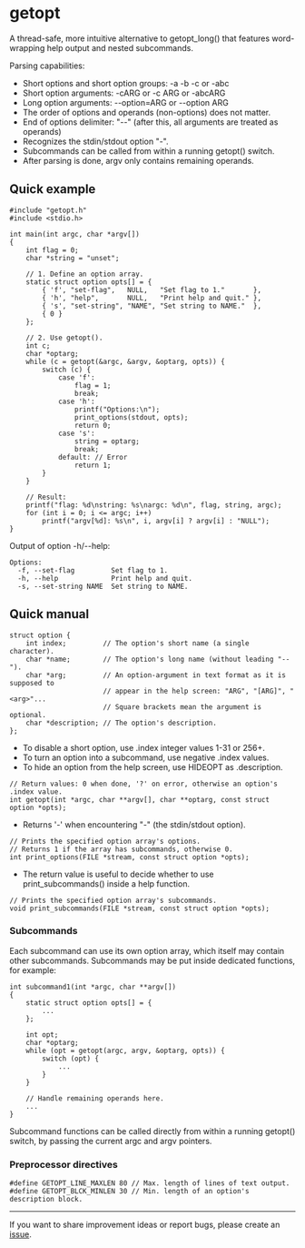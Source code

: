 # getopt

A thread-safe, more intuitive alternative to getopt_long() that features
word-wrapping help output and nested subcommands.

Parsing capabilities:
- Short options and short option groups: -a -b -c or -abc
- Short option arguments: -cARG or -c ARG or -abcARG
- Long option arguments: --option=ARG or --option ARG
- The order of options and operands (non-options) does not matter.
- End of options delimiter: "--" (after this, all arguments are treated as operands)
- Recognizes the stdin/stdout option "-".
- Subcommands can be called from within a running getopt() switch.
- After parsing is done, argv only contains remaining operands.

## Quick example

```
#include "getopt.h"
#include <stdio.h>

int main(int argc, char *argv[])
{
    int flag = 0;
    char *string = "unset";

    // 1. Define an option array.
    static struct option opts[] = {
        { 'f', "set-flag",   NULL,   "Set flag to 1."       },
        { 'h', "help",       NULL,   "Print help and quit." },
        { 's', "set-string", "NAME", "Set string to NAME."  },
        { 0 }
    };

    // 2. Use getopt().
    int c;
    char *optarg;
    while (c = getopt(&argc, &argv, &optarg, opts)) {
        switch (c) {
            case 'f':
                flag = 1;
                break;
            case 'h':
                printf("Options:\n");
                print_options(stdout, opts);
                return 0;
            case 's':
                string = optarg;
                break;
            default: // Error
                return 1;
        }
    }

    // Result:
    printf("flag: %d\nstring: %s\nargc: %d\n", flag, string, argc);
    for (int i = 0; i <= argc; i++)
        printf("argv[%d]: %s\n", i, argv[i] ? argv[i] : "NULL");
}
```

Output of option -h/--help:
```
Options:
  -f, --set-flag         Set flag to 1.
  -h, --help             Print help and quit.
  -s, --set-string NAME  Set string to NAME.
```

## Quick manual

```
struct option {
    int index;         // The option's short name (a single character).
    char *name;        // The option's long name (without leading "--").
    char *arg;         // An option-argument in text format as it is supposed to
                       // appear in the help screen: "ARG", "[ARG]", "<arg>"...
                       // Square brackets mean the argument is optional.
    char *description; // The option's description.
};
```

- To disable a short option, use .index integer values 1-31 or 256+.
- To turn an option into a subcommand, use negative .index values.
- To hide an option from the help screen, use HIDEOPT as .description.

```
// Return values: 0 when done, '?' on error, otherwise an option's .index value.
int getopt(int *argc, char **argv[], char **optarg, const struct option *opts);
```

- Returns '-' when encountering "-" (the stdin/stdout option).

```
// Prints the specified option array's options.
// Returns 1 if the array has subcommands, otherwise 0.
int print_options(FILE *stream, const struct option *opts);
```

- The return value is useful to decide whether to use print_subcommands() inside a help function.

```
// Prints the specified option array's subcommands.
void print_subcommands(FILE *stream, const struct option *opts);
```

### Subcommands

Each subcommand can use its own option array, which itself may contain other subcommands. Subcommands may be put inside dedicated functions, for example:

```
int subcommand1(int *argc, char **argv[])
{
    static struct option opts[] = {
        ...
    };

    int opt;
    char *optarg;
    while (opt = getopt(argc, argv, &optarg, opts)) {
        switch (opt) {
            ...
        }
    }

    // Handle remaining operands here.
    ...
}
```

Subcommand functions can be called directly from within a running getopt() switch, by passing the current argc and argv pointers.

### Preprocessor directives

```
#define GETOPT_LINE_MAXLEN 80 // Max. length of lines of text output.
#define GETOPT_BLCK_MINLEN 30 // Min. length of an option's description block.
```

---

If you want to share improvement ideas or report bugs, please create an [issue](https://github.com/hippie68/getopt/issues).
